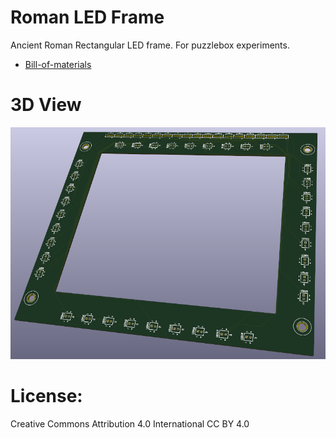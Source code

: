 # Roman LED Frame 
Ancient Roman Rectangular LED frame. For puzzlebox experiments. 

* [Bill-of-materials](BOM.txt)

# 3D View
![3D_view](images/roman_led_frame_3d.png)

# License: 
Creative Commons Attribution 4.0 International CC BY 4.0

